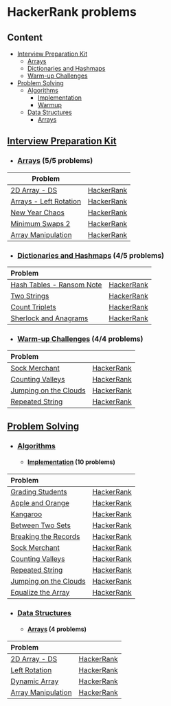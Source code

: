 # HackerRank problems



## Content
- [Interview Preparation Kit](#Interview)
  - [Arrays](#InterviewArrays)
  - [Dictionaries and Hashmaps](#Dictionaries)
  - [Warm-up Challenges](#WarmUpChallenges)
- [Problem Solving](#ProblemSolving)
   - [Algorithms](#Algorithms)
      - [Implementation](#Implementation)
      - [Warmup](#Warmup)
   - [Data Structures](#DataStructures)
      - [Arrays](#ProblemArrays)



## [Interview Preparation Kit](https://github.com/youssef7ussien/ProblemSolving/tree/master/HackerRank/Interview%20Preparation%20Kit)

  <a name="Interview"></a>

- ### [Arrays](https://github.com/youssef7ussien/ProblemSolving/tree/master/HackerRank/Interview%20Preparation%20Kit/Arrays) (5/5 problems)

  <a name="InterviewArrays"></a>

| Problem |  |
|---|:-:|
| [2D Array - DS](https://github.com/youssef7ussien/ProblemSolving/tree/master/HackerRank/Interview%20Preparation%20Kit/Arrays/2D%20Array%20-%20DS) | [HackerRank](https://www.hackerrank.com/challenges/2d-array/problem?h_l=interview&playlist_slugs%5B%5D=interview-preparation-kit&playlist_slugs%5B%5D=arrays) |
| [Arrays - Left Rotation](https://github.com/youssef7ussien/ProblemSolving/tree/master/HackerRank/Interview%20Preparation%20Kit/Arrays/Arrays%20-%20Left%20Rotation) | [HackerRank](https://www.hackerrank.com/challenges/ctci-array-left-rotation/problem?h_l=interview&playlist_slugs%5B%5D=interview-preparation-kit&playlist_slugs%5B%5D=arrays) |
| [New Year Chaos](https://github.com/youssef7ussien/ProblemSolving/tree/master/HackerRank/Interview%20Preparation%20Kit/Arrays/New%20Year%20Chaos) | [HackerRank](https://www.hackerrank.com/challenges/new-year-chaos/problem?h_l=interview&playlist_slugs%5B%5D=interview-preparation-kit&playlist_slugs%5B%5D=arrays) |
| [Minimum Swaps 2](https://github.com/youssef7ussien/ProblemSolving/tree/master/HackerRank/Interview%20Preparation%20Kit/Arrays/Minimum%20Swaps%202) | [HackerRank](https://www.hackerrank.com/challenges/minimum-swaps-2/problem?h_l=interview&playlist_slugs%5B%5D=interview-preparation-kit&playlist_slugs%5B%5D=arrays) |
| [Array Manipulation](https://github.com/youssef7ussien/ProblemSolving/tree/master/HackerRank/Interview%20Preparation%20Kit/Arrays/Array%20Manipulation) | [HackerRank](https://www.hackerrank.com/challenges/crush/problem?h_l=interview&playlist_slugs%5B%5D=interview-preparation-kit&playlist_slugs%5B%5D=arrays) |



- ### [Dictionaries and Hashmaps](https://github.com/youssef7ussien/ProblemSolving/tree/master/HackerRank/Interview%20Preparation%20Kit/Dictionaries%20and%20Hashmaps) (4/5 problems)

  <a name="Dictionaries"></a>

| Problem |  |
|:--|:-:|
| [Hash Tables -  Ransom Note](https://github.com/youssef7ussien/ProblemSolving/tree/master/HackerRank/Interview%20Preparation%20Kit/Dictionaries%20and%20Hashmaps/Hash%20Tables%20-%20%20Ransom%20Note) | [HackerRank](https://www.hackerrank.com/challenges/two-strings?h_l=interview&playlist_slugs%5B%5D=interview-preparation-kit&playlist_slugs%5B%5D=dictionaries-hashmaps) |
| [Two Strings](https://github.com/youssef7ussien/ProblemSolving/tree/master/HackerRank/Interview%20Preparation%20Kit/Dictionaries%20and%20Hashmaps/Two%20Strings) | [HackerRank](https://www.hackerrank.com/challenges/ctci-ransom-note?h_l=interview&playlist_slugs%5B%5D=interview-preparation-kit&playlist_slugs%5B%5D=dictionaries-hashmaps) |
| [Count Triplets](https://github.com/youssef7ussien/ProblemSolving/tree/master/HackerRank/Interview%20Preparation%20Kit/Dictionaries%20and%20Hashmaps/Count%20Triplets) | [HackerRank](https://www.hackerrank.com/challenges/count-triplets-1?h_l=interview&playlist_slugs%5B%5D=interview-preparation-kit&playlist_slugs%5B%5D=dictionaries-hashmaps) |
| [Sherlock and Anagrams](https://github.com/youssef7ussien/ProblemSolving/tree/master/HackerRank/Interview%20Preparation%20Kit/Dictionaries%20and%20Hashmaps/Sherlock%20and%20Anagrams) | [HackerRank](https://www.hackerrank.com/challenges/sherlock-and-anagrams/problem?h_l=interview&playlist_slugs%5B%5D=interview-preparation-kit&playlist_slugs%5B%5D=dictionaries-hashmaps) |




- ### [Warm-up Challenges](https://github.com/youssef7ussien/ProblemSolving/tree/master/HackerRank/Interview%20Preparation%20Kit/Warm-up%20Challenges) (4/4 problems)

  <a name="WarmUpChallenges"></a>

| Problem |  |
|:-------|:------:|
| [Sock Merchant](https://github.com/youssef7ussien/ProblemSolving/tree/master/HackerRank/Interview%20Preparation%20Kit/Warm-up%20Challenges/Sock%20Merchant) | [HackerRank](https://www.hackerrank.com/challenges/sock-merchant?h_l=interview&playlist_slugs%5B%5D=interview-preparation-kit&playlist_slugs%5B%5D=warmup) |
| [Counting Valleys](https://github.com/youssef7ussien/ProblemSolving/tree/master/HackerRank/Interview%20Preparation%20Kit/Warm-up%20Challenges/Counting%20Valleys) | [HackerRank](https://www.hackerrank.com/challenges/counting-valleys?h_l=interview&playlist_slugs%5B%5D=interview-preparation-kit&playlist_slugs%5B%5D=warmup) |
| [Jumping on the Clouds](https://github.com/youssef7ussien/ProblemSolving/tree/master/HackerRank/Interview%20Preparation%20Kit/Warm-up%20Challenges/Jumping%20on%20the%20Clouds) | [HackerRank](https://www.hackerrank.com/challenges/jumping-on-the-clouds?h_l=interview&playlist_slugs%5B%5D=interview-preparation-kit&playlist_slugs%5B%5D=warmup) |
| [Repeated String](https://github.com/youssef7ussien/ProblemSolving/tree/master/HackerRank/Interview%20Preparation%20Kit/Warm-up%20Challenges/Repeated%20String) | [HackerRank](https://www.hackerrank.com/challenges/repeated-string?h_l=interview&playlist_slugs%5B%5D=interview-preparation-kit&playlist_slugs%5B%5D=warmup) |





## [Problem Solving](https://github.com/youssef7ussien/ProblemSolving/tree/master/HackerRank/Problem%20Solving)

  <a name="ProblemSolving"></a>

- 
  ### [Algorithms](https://github.com/youssef7ussien/ProblemSolving/tree/master/HackerRank/Problem%20Solving/Algorithms)

  <a name="Algorithms"></a>    
  - #### [Implementation](https://github.com/youssef7ussien/ProblemSolving/tree/master/HackerRank/Problem%20Solving/Algorithms/Implementation) (10 problems)

  <a name="Implementation"></a>

| Problem |  |
|:--|:-:|
| [Grading Students](https://github.com/youssef7ussien/ProblemSolving/tree/master/HackerRank/Problem%20Solving/Algorithms/Implementation/Grading%20Students) | [HackerRank](https://www.hackerrank.com/challenges/grading) |
| [Apple and Orange](https://github.com/youssef7ussien/ProblemSolving/tree/master/HackerRank/Problem%20Solving/Algorithms/Implementation/Apple%20and%20Orange) | [HackerRank](https://www.hackerrank.com/challenges/apple-and-orange) |
| [Kangaroo](https://github.com/youssef7ussien/ProblemSolving/tree/master/HackerRank/Problem%20Solving/Algorithms/Implementation/Kangaroo) | [HackerRank](https://www.hackerrank.com/challenges/kangaroo) |
| [Between Two Sets](https://github.com/youssef7ussien/ProblemSolving/tree/master/HackerRank/Problem%20Solving/Algorithms/Implementation/Between%20Two%20Sets) | [HackerRank](https://www.hackerrank.com/challenges/between-two-sets) |
| [Breaking the Records](https://github.com/youssef7ussien/ProblemSolving/tree/master/HackerRank/Problem%20Solving/Algorithms/Implementation/Breaking%20the%20Records) | [HackerRank](https://www.hackerrank.com/challenges/breaking-best-and-worst-records) |
| [Sock Merchant](https://github.com/youssef7ussien/ProblemSolving/tree/master/HackerRank/Problem%20Solving/Algorithms/Implementation/Sock%20Merchant) | [HackerRank](https://www.hackerrank.com/challenges/sock-merchant) |
| [Counting Valleys](https://github.com/youssef7ussien/ProblemSolving/tree/master/HackerRank/Problem%20Solving/Algorithms/Implementation/Counting%20Valleys) | [HackerRank](https://www.hackerrank.com/challenges/counting-valleys) |
| [Repeated String](https://github.com/youssef7ussien/ProblemSolving/tree/master/HackerRank/Problem%20Solving/Algorithms/Implementation/Repeated%20String) | [HackerRank](https://www.hackerrank.com/challenges/repeated-string) |
| [Jumping on the Clouds](https://github.com/youssef7ussien/ProblemSolving/tree/master/HackerRank/Problem%20Solving/Algorithms/Implementation/Jumping%20on%20the%20Clouds) | [HackerRank](https://www.hackerrank.com/challenges/jumping-on-the-clouds) |
| [Equalize the Array](https://github.com/youssef7ussien/ProblemSolving/tree/master/HackerRank/Problem%20Solving/Algorithms/Implementation/Equalize%20the%20Array) | [HackerRank](https://www.hackerrank.com/challenges/equality-in-a-array) |



- ### [Data Structures](https://github.com/youssef7ussien/ProblemSolving/tree/master/HackerRank/Problem%20Solving/Data%20Structures)

  <a name="DataStructures"></a>    
  - #### [Arrays](https://github.com/youssef7ussien/ProblemSolving/tree/master/HackerRank/Problem%20Solving/Data%20Structures/Arrays) (4 problems)

  <a name="ProblemArrays"></a>

| Problem |  |
|:--|:-:|
| [2D Array - DS](https://github.com/youssef7ussien/ProblemSolving/tree/master/HackerRank/Problem%20Solving/Data%20Structures/Arrays/2D%20Array%20-%20DS) | [HackerRank](https://www.hackerrank.com/challenges/2d-array/problem) |
| [Left Rotation](https://github.com/youssef7ussien/ProblemSolving/tree/master/HackerRank/Problem%20Solving/Data%20Structures/Arrays/Left%20Rotation) | [HackerRank](https://www.hackerrank.com/challenges/array-left-rotation/problem) |
| [Dynamic Array](https://github.com/youssef7ussien/ProblemSolving/tree/master/HackerRank/Problem%20Solving/Data%20Structures/Arrays/Dynamic%20Array) | [HackerRank](hackerrank.com/challenges/dynamic-array/problem) |
| [Array Manipulation](https://github.com/youssef7ussien/ProblemSolving/tree/master/HackerRank/Problem%20Solving/Data%20Structures/Arrays/Array%20Manipulation) | [HackerRank](https://www.hackerrank.com/challenges/crush/problem) |

